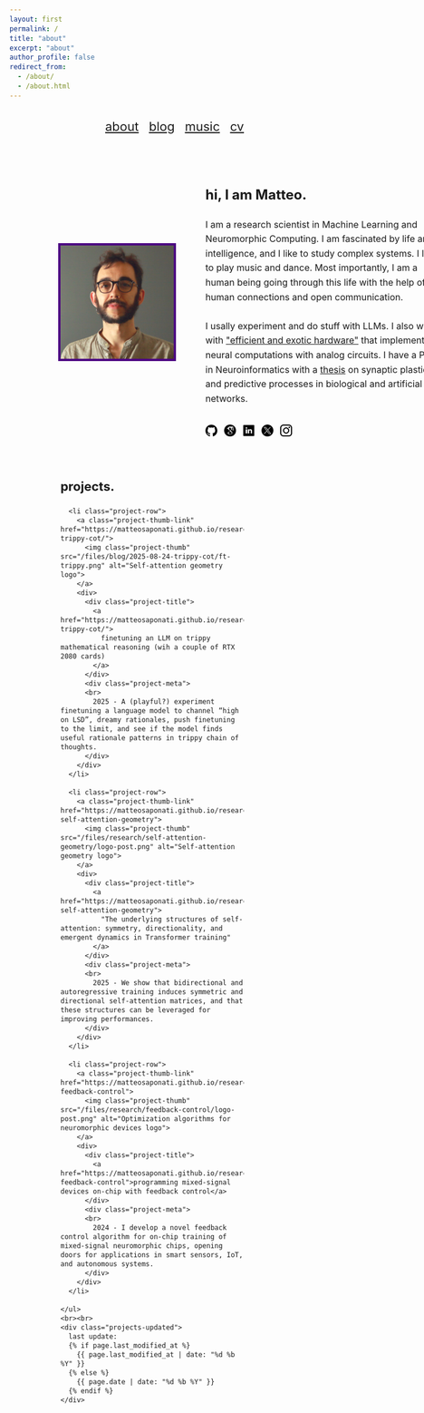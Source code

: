 ```yaml
---
layout: first
permalink: /
title: "about"
excerpt: "about"
author_profile: false
redirect_from: 
  - /about/
  - /about.html
---
```


<style>
  :root{
    /* Quick knobs */
    --portrait-size: 200px;            /* desktop/tablet size */
    --portrait-size-mobile: 200px;     /* mobile image size */
    --project-thumb-size: 80px;        /* project icon size */
    --text-size: 16px;                 /* standard body text size (was 18px) */
  }

  /* ===== centered container & header ===== */
  .container { max-width: 1000px; margin: 0 auto; padding: 0 90px; }
  .page-header { padding-top: 18px; }
  .topbar { display: flex; justify-content: flex-end; }
  .link-list { list-style: none; display: flex; gap: 18px; margin: 0; padding: 0; }

  /* ===== two-column about block ===== */
  .about-grid{
    display: grid;
    grid-template-columns: var(--portrait-size) minmax(420px, 1fr);
    column-gap: 56px;
    align-items: stretch;
    margin-top: 36px;
  }
  .image-col{ align-self: stretch; display: flex; justify-content: center; align-items: center; }
  .portrait{
    width: 100%;
    height: auto;
    object-fit: cover;
    border: 4px solid #4B0082;
    display: block;
    max-width: var(--portrait-size);
  }
  .text-col{ max-width: 640px; }
  .about-text{ font-size: var(--text-size); line-height: 1.6; }
  .icons{ margin-top: 16px; }
  .icons a{ margin-right: 8px; display: inline-block; }
  .icons img{ width: 1.5em; height: 1.5em; }

  /* ===== News ===== */
  .news-wrap{ margin: 36px 0 32px; }
  .news-wrap h2{ margin: 0 0 10px 0; font-size: 22px; }
  .news-wrap ul,
  .news-wrap li{ font-size: var(--text-size); }
  .news-wrap ul{ list-style: none; padding: 0; margin: 0; }
  .news-wrap li{ margin: 10px 0; }
  .news-wrap .date{ font-weight: bold; white-space: nowrap; margin-right: 8px; }

  /* ===== Projects ===== */
  .projects-wrap{ margin: 24px 0 70px; }
  .projects-wrap h2{ margin: 0 0 8px 0; font-size: 22px; }

  .projects-list{
    list-style: none;
    padding: 0;
    margin: 0;
    display: grid;
    row-gap: 12px;
  }

  .project-row{
    display: grid;
    grid-template-columns: var(--project-thumb-size) 1fr;
    column-gap: 12px;
    align-items: start;
    padding: 8px 4px;
    border-radius: 10px;
  }

  /* clickable image, no underline/border */
  .project-thumb-link{ text-decoration: none; display: inline-block; }
  .project-thumb{
    width: var(--project-thumb-size);
    height: auto;
    object-fit: cover;
    border: none;
    display: block; /* prevent descender gap */
  }

  /* title link without underline */
  .project-title{ font-weight: 500; margin: 0 0 2px 0; }
  .project-title a{ text-decoration: none; }
  .project-title a:hover{ text-decoration: none; }

  .project-meta,
  .project-venue,
  .project-links{ font-size: var(--text-size); }
  .project-meta{ opacity: .95; margin: 0 0 2px 0; }
  .project-venue{ font-style: italic; margin: 0 0 6px 0; }
  .project-links a{}
  .project-links a + a::before{ content: " | "; margin: 0 6px; }

  /* Last-updated line */
  .projects-updated{
    margin-top: 18px;
    font-size: var(--text-size);
    opacity: .8;
  }

  /* ===== Mobile ===== */
  @media (max-width: 760px){
    .container{ padding: 0 16px; }
    .about-grid{
      grid-template-columns: 1fr;
      row-gap: 18px;
      margin-top: 16px;
    }
    .image-col{ justify-content: center; }
    .portrait{
      width: var(--portrait-size-mobile);
      max-width: var(--portrait-size-mobile);
    }
  }
</style>

<header class="page-header">
  <div class="container topbar">
    <!-- menu, same styling -->
    <nav style="font-size: 22px; margin-top: 1px;">
      <ul class="link-list">
        <li><a href="https://matteosaponati.github.io/">about</a></li>
        <li><a href="https://matteosaponati.github.io/year-archive/">blog</a></li>
        <li><a href="https://matteosaponati.github.io/music">music</a></li>
        <li><a href="/files/cv.pdf">cv</a></li>
      </ul>
    </nav>
  </div>
</header>

<main class="container">
  <!-- About -->
  <section class="about-grid">
    <aside class="image-col">
      <img class="portrait" src="/images/about/me_ini-2.png" alt="Portrait of Matteo Saponati">
    </aside>
    <div class="text-col">
      <div class="about-text">
        <h2>hi, I am Matteo.</h2>
        I am a research scientist in Machine Learning and Neuromorphic Computing. I am fascinated by life and intelligence, and I like to study complex systems. I love to play music and dance.
        Most importantly, I am a human being going through this life with the help of human connections and open communication.
        <br><br>
        I usally experiment and do stuff with LLMs. I also work with <a href="https://ieeexplore.ieee.org/abstract/document/11065428" target="_blank">"efficient and exotic hardware"</a> that implement neural computations with analog circuits. I have a PhD in Neuroinformatics with a <a href="https://repository.ubn.ru.nl/handle/2066/297621" target="_blank">thesis</a> on synaptic plasticity and predictive processes in biological and artificial networks. 
      </div>
      <br>
      <div class="icons" aria-label="Social links">
        <a href="https://github.com/matteosaponati" target="_blank"><img src="/images/general/github_icon.png" alt="GitHub"></a>
        <a href="https://scholar.google.com/citations?user=kF4valcAAAAJ" target="_blank"><img src="/images/general/scholar_icon_circle.png" alt="Google Scholar"></a>
        <a href="https://www.linkedin.com/in/matteosaponati/" target="_blank"><img src="/images/general/linkedin_icon.png" alt="LinkedIn"></a>
        <a href="https://twitter.com/matteosaponati" target="_blank"><img src="/images/general/x_icon.png" alt="X/Twitter"></a>
        <a href="https://www.instagram.com/matteosaponati/" target="_blank"><img src="/images/general/instagram_icon.png" alt="Instagram"></a>
      </div>
    </div>
  </section>

  <!-- Projects -->
  <br><br>
  <section class="projects-wrap">
    <h2>projects.</h2>
    <ul class="projects-list">

      <li class="project-row">
        <a class="project-thumb-link" href="https://matteosaponati.github.io/research-trippy-cot/">
          <img class="project-thumb" src="/files/blog/2025-08-24-trippy-cot/ft-trippy.png" alt="Self-attention geometry logo">
        </a>
        <div>
          <div class="project-title">
            <a href="https://matteosaponati.github.io/research-trippy-cot/">
              finetuning an LLM on trippy mathematical reasoning (wih a couple of RTX 2080 cards)
            </a>
          </div>
          <div class="project-meta">
          <br>
            2025 - A (playful?) experiment finetuning a language model to channel “high on LSD”, dreamy rationales, push finetuning to the limit, and see if the model finds useful rationale patterns in trippy chain of thoughts.
          </div>
        </div>
      </li>

      <li class="project-row">
        <a class="project-thumb-link" href="https://matteosaponati.github.io/research-self-attention-geometry">
          <img class="project-thumb" src="/files/research/self-attention-geometry/logo-post.png" alt="Self-attention geometry logo">
        </a>
        <div>
          <div class="project-title">
            <a href="https://matteosaponati.github.io/research-self-attention-geometry">
              "The underlying structures of self-attention: symmetry, directionality, and emergent dynamics in Transformer training"
            </a>
          </div>
          <div class="project-meta">
          <br>
            2025 - We show that bidirectional and autoregressive training induces symmetric and directional self-attention matrices, and that these structures can be leveraged for improving performances.
          </div>
        </div>
      </li>

      <li class="project-row">
        <a class="project-thumb-link" href="https://matteosaponati.github.io/research-feedback-control">
          <img class="project-thumb" src="/files/research/feedback-control/logo-post.png" alt="Optimization algorithms for neuromorphic devices logo">
        </a>
        <div>
          <div class="project-title">
            <a href="https://matteosaponati.github.io/research-feedback-control">programming mixed-signal devices on-chip with feedback control</a>
          </div>
          <div class="project-meta">
          <br>
            2024 - I develop a novel feedback control algorithm for on-chip training of mixed-signal neuromorphic chips, opening doors for applications in smart sensors, IoT, and autonomous systems.
          </div>
        </div>
      </li>

    </ul>
    <br><br>
    <div class="projects-updated">
      last update:
      {% if page.last_modified_at %}
        {{ page.last_modified_at | date: "%d %b %Y" }}
      {% else %}
        {{ page.date | date: "%d %b %Y" }}
      {% endif %}
    </div>
  </section>
</main>
